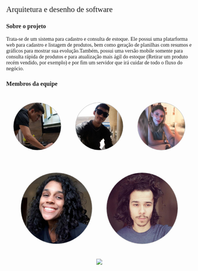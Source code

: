   <h2>Arquitetura e desenho de software</h2>
  <h3>Sobre o projeto</h3>

  <p>Trata-se de um sistema para cadastro e consulta de estoque. Ele possui uma platarforma web para cadastro e listagem de produtos, bem como geração de planilhas com resumos e gráficos para mostrar sua evolução.Também, possui uma versão mobile somente para consulta rápida de produtos e para atualização mais ágil do estoque (Retirar um produto recém vendido, por exemplo) e por fim um servidor que irá cuidar de todo o fluxo do negócio. 
  </p>

  <h3>Membros da equipe</h3>

  <div class="members">
    <div class="member">
      <p>Gabriel Davi</p>
      <img src="./assets/img/members/GabrielDavi.jpg" alt="member name">
    </div>
    <div class="member">
      <p>Gabriel Alves</p>
      <img src="./assets/img/members/Gabriel.jpg" alt="member name">
    </div>
    <div class="member">
      <p>Sofia Patrocínio</p>
      <img src="./assets/img/members/Sofia.jpg" alt="member name">
    </div>
    </div>
    <div class="member line2">
    <div class="member">
      <p>Micaella Gouveia</p>
      <img src="./assets/img/members/Micaella.jpg" alt="member name">
    </div>
    <div class="member">
      <p>Pedro Igor</p>
      <img src="./assets/img/members/Pedro.jpg"alt="member name">
    </div>
   
  </div>
  <p align="center"><a href="https://fga.unb.br" target="_blank"><img width="230"src="https://4.bp.blogspot.com/-0aa6fAFnSnA/VzICtBQgciI/AAAAAAAARn4/SxVsQPFNeE0fxkCPVgMWbhd5qIEAYCMbwCLcB/s1600/unb-gama.png"></a></p>
  </p>
</div>

<style>
  .members {
    display: grid; 
    grid-template-columns: auto auto auto;
    margin-top: 20px;
  }
  .member img{
    position: relative;
    width: 200px;
    opacity: 1;
    border-style: solid;
    border-radius: 100px;
    border-width: 1px; 
    border-color: rgba(0,0,0,0.3);
    z-index: 3;
    transition: opacity 0.5s !important;
  }
  .member img:hover{
    opacity: 0.4;
    z-index: 1;
  }
  .member p:hover  + img{
    opacity: 0.4;
    z-index: 1;
  }
  
 .member{
   margin: 20px;
   display: flex;
   justify-content: center;
  }
 
 .member p{
    position: absolute;
    transform: translate(0, 3.8em);
    z-index: 2;
    color: #fff;
    font-weight: bold;
    font-family: Montserrat;
  }

 

  h2, p {
    font-family: Montserrat !important;
    font-weight: 500;
  }

  h3 {
    font-family: Montserrat !important;
    font-weight: bold;
  }
</style>
